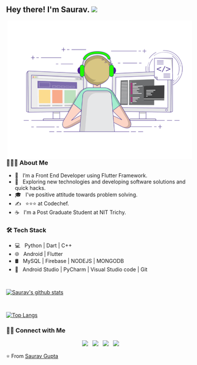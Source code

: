 <h2> Hey there! I'm Saurav. <img src="https://github.com/souvikguria98/souvikguria98/blob/master/Hi.gif" width="25"></h2>
<img align="right" alt="GIF" src="https://raw.githubusercontent.com/devSouvik/devSouvik/master/gif3.gif" width="500"/>

<h3> 👨🏻‍💻 About Me </h3>

- 🔭 &nbsp; I’m a Front End Developer using Flutter Framework.
- 🤔 &nbsp; Exploring new technologies and developing software solutions and quick hacks.
- 🎓 &nbsp; I've positive attitude towards problem solving.
- ✍️ &nbsp; ⭐⭐⭐ at Codechef.
- ☕ &nbsp; I'm a Post Graduate Student at NIT Trichy.

<h3>🛠 Tech Stack</h3>

- 💻 &nbsp; Python | Dart | C++  
- 🌐 &nbsp; Android | Flutter
- 🛢 &nbsp; MySQL | Firebase | NODEJS | MONGODB
- 🔧 &nbsp; Android Studio | PyCharm | Visual Studio code | Git

<br>

[![Saurav's github stats](https://github-readme-stats.vercel.app/api?username=sauravgpt)](https://github.com/sauravgpt/github-readme-stats)

</br>

[![Top Langs](https://github-readme-stats.vercel.app/api/top-langs/?username=sauravgpt&layout=compact&text_color=daf7dc&bg_color=151515)](https://github.com/sauravgpt/github-readme-stats)

<h3> 🤝🏻 Connect with Me </h3>

<p align="center">
&nbsp; <a href="https://twitter.com/sauravgpt" target="_blank" rel="noopener noreferrer"><img src="https://img.icons8.com/plasticine/100/000000/twitter.png" width="50" /></a>  
&nbsp; <a href="https://www.instagram.com/sauravgpt/" target="_blank" rel="noopener noreferrer"><img src="https://img.icons8.com/plasticine/100/000000/instagram-new.png" width="50" /></a>  
&nbsp; <a href="https://www.linkedin.com/in/sauravgpt/" target="_blank" rel="noopener noreferrer"><img src="https://img.icons8.com/plasticine/100/000000/linkedin.png" width="50" /></a>
&nbsp; <a href="mailto:sauravgpt34@gmail.com" target="_blank" rel="noopener noreferrer"><img src="https://img.icons8.com/plasticine/100/000000/gmail.png"  width="50" /></a>
</p>

⭐️ From [Saurav Gupta](https://saurav-portfolio.web.app/)
